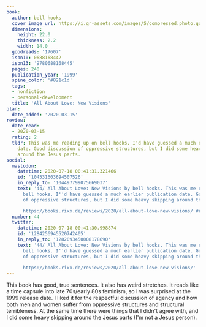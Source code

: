 ```yaml
---
book:
  author: bell hooks
  cover_image_url: https://i.gr-assets.com/images/S/compressed.photo.goodreads.com/books/1387754966l/17607.jpg
  dimensions:
    height: 22.0
    thickness: 2.2
    width: 14.0
  goodreads: '17607'
  isbn10: 0688168442
  isbn13: '9780688168445'
  pages: 240
  publication_year: '1999'
  spine_color: '#821c1d'
  tags:
  - nonfiction
  - personal-development
  title: 'All About Love: New Visions'
plan:
  date_added: '2020-03-15'
review:
  date_read:
  - 2020-03-15
  rating: 2
  tldr: This was me reading up on bell hooks. I'd have guessed a much earlier publication
    date. Good discussion of oppressive structures, but I did some heavy skipping
    around the Jesus parts.
social:
  mastodon:
    datetime: 2020-07-18 00:41:31.321466
    id: '104531603694507526'
    in_reply_to: '104497799075669037'
    text: '44/ All About Love: New Visions by bell hooks. This was me reading up on
      bell hooks. I''d have guessed a much earlier publication date. Good discussion
      of oppressive structures, but I did some heavy skipping around the Jesus parts.

      https://books.rixx.de/reviews/2020/all-about-love-new-visions/ #rixxReads'
  number: 44
  twitter:
    datetime: 2020-07-18 00:41:30.998874
    id: '1284256945520742405'
    in_reply_to: '1282093450008178690'
    text: '44/ All About Love: New Visions by bell hooks. This was me reading up on
      bell hooks. I''d have guessed a much earlier publication date. Good discussion
      of oppressive structures, but I did some heavy skipping around the Jesus parts.

      https://books.rixx.de/reviews/2020/all-about-love-new-visions/'
---
```


This book has good, true sentences. It also has weird stretches. It reads like a time capsule into late 70s/early 80s feminism, so I was surprised at the 1999 release date. I liked it for the respectful discussion of agency and how both men and women suffer from oppressive structures and structural terribleness. At the same time there were things that I didn't agree with, and I did some heavy skipping around the Jesus parts (I'm not a Jesus person).
